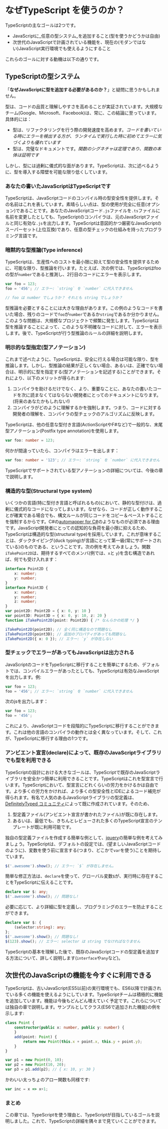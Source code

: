 # なぜTypeScript を使うのか？

TypeScriptの主なゴールは2つです。

* JavaScriptに_任意の型システム_を追加すること\(型を使うかどうかは自由\)
* 次世代のJavaScriptで計画されている機能を、現在の\(モダンではない\)JavaScript実行環境でも使えるようにすること

これらのゴールに対する動機は以下の通りです。

## TypeScriptの型システム

「**なぜJavaScriptに型を追加する必要があるのか？**」と疑問に思うかもしれません。

型は、コードの品質と理解しやすさを高めることが実証されています。大規模なチーム\(Google、Microsoft、Facebook\)は、常に、この結論に至っています。具体的には：

* 型は、リファクタリングを行う際の開発速度を高めます。_コードを書いている時にエラーを検出する方が、ランタイムで実行した時に初めてエラーに気づくよりも優れています_
* 型は、完璧なドキュメントです。_関数のシグネチャは定理であり、関数の本体は証明です_

しかし、型には過剰に儀式的な面があります。TypeScriptは、次に述べるように、型を導入する障壁を可能な限り低くしています。

### あなたの書いたJavaScriptはTypeScriptです

TypeScriptは、JavaScriptコードのコンパイル時の型安全性を提供します。その名前はこれを表しています。素晴らしい点は、型の使用が完全に任意\(オプション\)であることです。あなたのJavaScriptコード`.js`ファイルを`.ts`ファイルに名前を変更したとしても、TypeScriptのコンパイラは、元のJavaScriptファイルと同じ有効な`.js`を出力します。TypeScriptは意図的かつ厳密なJavaScriptのスーパーセット\(上位互換\)であり、任意の型チェックの仕組みを持ったプログラミング言語です。

### 暗黙的な型推論\(Type inference\)

TypeScriptは、生産性へのコストを最小限に抑えて型の安全性を提供するために、可能な限り、型推論を行います。たとえば、次の例では、TypeScriptはfooの型が`number`であると推測し、2行目のコードにエラーを表示します。

```typescript
var foo = 123;
foo = '456'; // エラー: `string` を `number` に代入できません

// foo は number でしょうか？ それとも string でしょうか？
```

型推論を必要とすることには大きな理由があります。この例のようなコードを書いた場合、残りのコードで`foo`が`number`であるか`string`であるか分かりません。このような問題は、大規模なプロジェクトで頻繁に発生します。TypeScriptは型を推論することによって、このような不明確なコードに対して、エラーを表示します。後で、TypeScriptが行う型推論のルールの詳細を説明します。

### 明示的な型指定\(型アノテーション\)

これまで述べたように、TypeScriptは、安全に行える場合は可能な限り、型を推論します。しかし、型推論の結果が正しくない場合、あるいは、正確でない場合は、明示的に型を指定する\(型アノテーションを記述する\)ことができます。それにより、以下のメリットが得られます:

1. コンパイラを助けるだけでなく、より、重要なことに、あなたの書いたコードを次に読まなくてはならない開発者にとってのドキュメントになります。\(将来のあなたかもしれない!\)
2. コンパイラがどのように理解するかを強制します。つまり、コードに対する開発者の理解を、コンパイラの型チェックのアルゴリズムに反映します。

TypeScriptは、他の任意な型付き言語\(ActionScriptやF\#など\)で一般的な、末尾型アノテーション\(Postfix type annotation\)を使用します。

```typescript
var foo: number = 123;
```

何かが間違っていたら、コンパイラはエラーを出します：

```typescript
var foo: number = '123'; // エラー: `string` を `number` に代入できません
```

TypeScriptでサポートされている型アノテーションの詳細については、今後の章で説明します。

### 構造的な型\(Structural type system\)

いくつかの言語\(特に型付き言語と呼ばれるもの\)において、静的な型付けは、過剰に儀式的なコードになってしまいます。なぜなら、コードが正しく動作することが確実である場合でも、構文ルールが同じコードをコピー＆ペーストすることを強制するからです。C\#の[automapper for C\#](http://automapper.org/)のようなものが必須である理由です。JavaScript開発者にとっての認知的な負荷を最小限に抑えるため、TypeScriptは構造的な型\(structural type\)を採用しています。これが意味することは、ダックタイピング\(duck typing\)が言語にとって第一級\(常にサポートされている\)のものである、ということです。次の例を考えてみましょう。関数`iTakePoint2D`は、期待するすべてのメンバ\(例では、`x`と `y`\)を含む構造であれば、何でも受け入れます：

```typescript
interface Point2D {
    x: number;
    y: number;
}
interface Point3D {
    x: number;
    y: number;
    z: number;
}
var point2D: Point2D = { x: 0, y: 10 }
var point3D: Point3D = { x: 0, y: 10, z: 20 }
function iTakePoint2D(point: Point2D) { /* なんらかの処理 */ }

iTakePoint2D(point2D); // 全く同じ構造なので問題なし
iTakePoint2D(point3D); // 追加のプロパティがあっても問題なし
iTakePoint2D({ x: 0 }); // エラー: `y` が存在しない
```

### 型チェックでエラーがあってもJavaScriptは出力される

JavaScriptのコードをTypeScriptに移行することを簡単にするため、デフォルトでは、コンパイルエラーがあったとしても、TypeScriptは有効なJavaScriptを出力します。例:

```typescript
var foo = 123;
foo = '456'; // エラー: `string` を `number` に代入できません
```

次のjsを出力します：

```typescript
var foo = 123;
foo = '456';
```

これにより、JavaScriptコードを段階的にTypeScriptに移行することができます。これは他の言語のコンパイラの動作とは全く異なっています。そして、これが、TypeScriptに移行する理由の1つです。

### アンビエント宣言\(declare\)によって、既存のJavaScriptライブラリでも型を利用できる

TypeScriptの設計における大きなゴールは、TypeScriptで既存のJavaScriptライブラリを安全かつ簡単に利用できることです。TypeScriptはこれを型宣言で行います。TypeScriptにおいて、型宣言にどれくらいの労力をかけるかは自由です。より多くの労力をかければ、より多くの型安全性とIDEによるコード補完が得られます。有名で人気のあるJavaScriptライブラリの型定義は、[DefinitelyTyped コミュニティ](https://github.com/borisyankov/DefinitelyTyped)によって既に作成されています。そのため、

1. 型定義ファイル\(アンビエント宣言が書かれたファイル\)が既に存在します。
2. あるいは、最低でも、きちんとレビューされた多くのTypeScript宣言のテンプレートが既に利用可能です。

独自の型定義ファイルを作成する簡単な例として、[jquery](https://jquery.com/)の簡単な例を考えてみましょう。TypeScriptは、デフォルトの設定では、\(望ましいJavaScriptコードのように\)、変数を使う前に宣言する\(つまり、どこかで`var`を使う\)ことを期待しています。

```typescript
$('.awesome').show(); // エラー: `$` が存在しません。
```

簡単な修正方法は、`declare`を使って、グローバル変数`$`が、実行時に存在することをTypeScriptに伝えることです。

```typescript
declare var $: any;
$('.awesome').show(); // 問題なし!
```

必要に応じて、より詳細に型を定義し、プログラミングのエラーを防止することができます。

```typescript
declare var $: {
    (selector:string): any;
};
$('.awesome').show(); // 問題なし!
$(123).show(); // エラー: selector は string でなければなりません
```

TypeScriptの基本を理解した後で、既存のJavaScriptコードの型定義を追加する方法について、詳しく説明します\(`interface`や`any`など\)。

## 次世代のJavaScriptの機能を今すぐに利用できる

TypeScriptは、古いJavaScript\(ES5以前\)の実行環境でも、ES6以降で計画されている多くの機能を使えるようにしています。TypeScriptチームは積極的に機能を追加しています。機能は今後もどんどん増えていく予定です。これらについては独自の章で説明します。サンプルとしてクラス\(ES6で追加された機能\)の例を示します:

```typescript
class Point {
    constructor(public x: number, public y: number) {
    }
    add(point: Point) {
        return new Point(this.x + point.x, this.y + point.y);
    }
}

var p1 = new Point(0, 10);
var p2 = new Point(10, 20);
var p3 = p1.add(p2); // { x: 10, y: 30 }
```

かわいい太っちょのアロー関数も同様です:

```typescript
var inc = x => x+1;
```

### まとめ

この章では、TypeScriptを使う理由と、TypeScriptが目指しているゴールを説明しました。これで、TypeScriptの詳細を隅々まで見ていくことができます。

